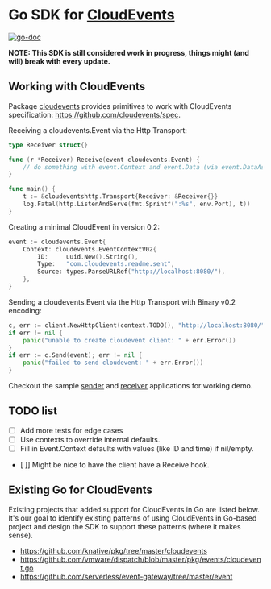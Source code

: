 # Go SDK for [CloudEvents](https://github.com/cloudevents/spec)

[![go-doc](https://godoc.org/github.com/cloudevents/sdk-go?status.svg)](https://godoc.org/github.com/cloudevents/sdk-go)

**NOTE: This SDK is still considered work in progress, things might (and will) 
break with every update.**

## Working with CloudEvents
Package [cloudevents](./pkg/cloudevents) provides primitives to work with 
CloudEvents specification: https://github.com/cloudevents/spec.

Receiving a cloudevents.Event via the Http Transport:

```go
type Receiver struct{}

func (r *Receiver) Receive(event cloudevents.Event) {
	// do something with event.Context and event.Data (via event.DataAs(foo) 
}

func main() {
	t := &cloudeventshttp.Transport{Receiver: &Receiver{}}
	log.Fatal(http.ListenAndServe(fmt.Sprintf(":%s", env.Port), t))
}
```

Creating a minimal CloudEvent in version 0.2:

```go
event := cloudevents.Event{
    Context: cloudevents.EventContextV02{
        ID:     uuid.New().String(),
        Type:   "com.cloudevents.readme.sent",
        Source: types.ParseURLRef("http://localhost:8080/"),
    },
}
```

Sending a cloudevents.Event via the Http Transport with Binary v0.2 encoding:

```go
c, err := client.NewHttpClient(context.TODO(), "http://localhost:8080/", cloudeventshttp.BinaryV02)
if err != nil {
	panic("unable to create cloudevent client: " + err.Error())
}
if err := c.Send(event); err != nil {
	panic("failed to send cloudevent: " + err.Error())
}
```

Checkout the sample [sender](./cmd/samples/sender) and 
[receiver](./cmd/samples/receiver) applications for working demo. 

## TODO list

- [ ] Add more tests for edge cases
- [ ] Use contexts to override internal defaults.
- [ ] Fill in Event.Context defaults with values (like ID and time) if 
      nil/empty.
- [ ]] Might be nice to have the client have a Receive hook.
## Existing Go for CloudEvents

Existing projects that added support for CloudEvents in Go are listed below. 
It's our goal to identify existing patterns of using CloudEvents in Go-based 
project and design the SDK to support these patterns (where it makes sense).
- https://github.com/knative/pkg/tree/master/cloudevents
- https://github.com/vmware/dispatch/blob/master/pkg/events/cloudevent.go
- https://github.com/serverless/event-gateway/tree/master/event
